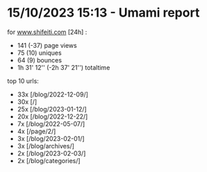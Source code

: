 # 15/10/2023 15:13 - Umami report
for www.shifeiti.com [24h] :

 - 141 (-37) page views
 - 75 (10) uniques
 - 64 (9) bounces
 - 1h 31' 12'' (-2h 37' 21'') totaltime


top 10 urls:
 - 33x [/blog/2022-12-09/]
 - 30x [/]
 - 25x [/blog/2023-01-12/]
 - 20x [/blog/2022-12-22/]
 - 7x [/blog/2022-05-07/]
 - 4x [/page/2/]
 - 3x [/blog/2023-02-01/]
 - 3x [/blog/archives/]
 - 2x [/blog/2023-02-03/]
 - 2x [/blog/categories/]


